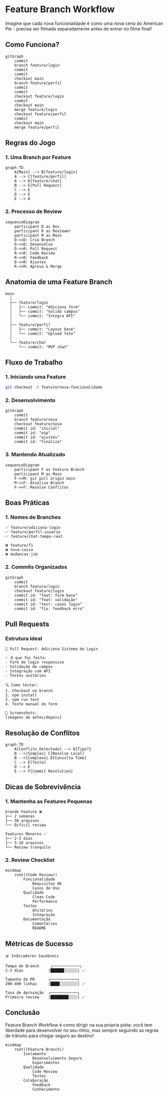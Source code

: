 # Feature Branch Workflow

Imagine que cada nova funcionalidade é como uma nova cena do American Pie - precisa ser filmada separadamente antes de entrar no filme final!

## Como Funciona?

```mermaid
gitGraph
    commit
    branch feature/login
    commit
    commit
    checkout main
    branch feature/perfil
    commit
    commit
    checkout feature/login
    commit
    checkout main
    merge feature/login
    checkout feature/perfil
    commit
    checkout main
    merge feature/perfil
```

## Regras do Jogo

### 1. Uma Branch por Feature
```mermaid
graph TD
    A[Main] --> B[feature/login]
    A --> C[feature/perfil]
    A --> D[feature/chat]
    B --> E[Pull Request]
    C --> E
    D --> E
    E --> A
```

### 2. Processo de Review
```mermaid
sequenceDiagram
    participant D as Dev
    participant R as Reviewer
    participant M as Main
    D->>D: Cria Branch
    D->>D: Desenvolve
    D->>R: Pull Request
    R->>R: Code Review
    R->>D: Feedback
    D->>R: Ajustes
    R->>M: Aprova & Merge
```

## Anatomia de uma Feature Branch

```ascii
main
  │
  ├── feature/login
  │   ├── commit: "Adiciona form"
  │   ├── commit: "Valida campos"
  │   └── commit: "Integra API"
  │
  ├── feature/perfil
  │   ├── commit: "Layout base"
  │   └── commit: "Upload foto"
  │
  └── feature/chat
      └── commit: "MVP chat"
```

## Fluxo de Trabalho

### 1. Iniciando uma Feature
```bash
git checkout -b feature/nova-funcionalidade
```

### 2. Desenvolvimento
```mermaid
gitGraph
    commit
    branch feature/nova
    checkout feature/nova
    commit id: "inicial"
    commit id: "wip"
    commit id: "ajustes"
    commit id: "finaliza"
```

### 3. Mantendo Atualizado
```mermaid
sequenceDiagram
    participant F as Feature Branch
    participant M as Main
    F->>M: git pull origin main
    M->>F: Atualiza Branch
    F->>F: Resolve Conflitos
```

## Boas Práticas

### 1. Nomes de Branches
```ascii
✅ feature/adiciona-login
✅ feature/perfil-usuario
✅ feature/chat-tempo-real

❌ feature/f1
❌ nova-coisa
❌ mudancas-jim
```

### 2. Commits Organizados
```mermaid
gitGraph
    commit
    branch feature/login
    checkout feature/login
    commit id: "feat: form base"
    commit id: "feat: validação"
    commit id: "test: casos login"
    commit id: "fix: feedback erro"
```

## Pull Requests

### Estrutura Ideal
```ascii
📝 Pull Request: Adiciona Sistema de Login

✨ O que foi feito:
- Form de login responsivo
- Validação de campos
- Integração com API
- Testes unitários

🔍 Como testar:
1. Checkout na branch
2. npm install
3. npm run test
4. Teste manual do form

📸 Screenshots:
[imagens do antes/depois]
```

## Resolução de Conflitos

```mermaid
graph TD
    A[Conflito Detectado] --> B{Tipo?}
    B -->|Simples| C[Resolve Local]
    B -->|Complexo| D[Consulta Time]
    C --> E[Testa]
    D --> E
    E --> F[Commit Resolution]
```

## Dicas de Sobrevivência

### 1. Mantenha as Features Pequenas
```ascii
Grande Feature ❌
├── 2 semanas
├── 50 arquivos
└── Difícil review

Features Menores ✅
├── 2-3 dias
├── 5-10 arquivos
└── Review tranquilo
```

### 2. Review Checklist
```mermaid
mindmap
    root((Code Review))
        Funcionalidade
            Requisitos OK
            Casos de Uso
        Qualidade
            Clean Code
            Performance
        Testes
            Unitários
            Integração
        Documentação
            Comentários
            README
```

## Métricas de Sucesso

```ascii
📊 Indicadores Saudáveis

Tempo de Branch     ┌────────────┐
2-3 dias           |██████░░░░░░| ✅

Tamanho do PR      ┌────────────┐
200-400 linhas     |████░░░░░░░░| ✅

Taxa de Aprovação  ┌────────────┐
Primeira review    |████████░░░░| ✅
```

## Conclusão

Feature Branch Workflow é como dirigir na sua própria pista: você tem liberdade para desenvolver no seu ritmo, mas sempre seguindo as regras de trânsito para chegar seguro ao destino!

```mermaid
mindmap
    root((Feature Branch))
        Isolamento
            Desenvolvimento Seguro
            Experimentos
        Qualidade
            Code Review
            Testes
        Colaboração
            Feedback
            Conhecimento
```